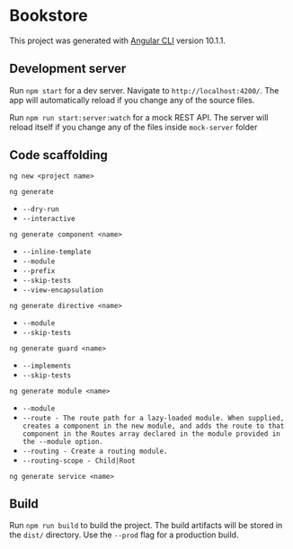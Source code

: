 # Bookstore

This project was generated with [Angular CLI](https://github.com/angular/angular-cli) version 10.1.1.


## Development server

Run `npm start` for a dev server. Navigate to `http://localhost:4200/`. The app will automatically reload if you change any of the source files.

Run  `npm run start:server:watch` for a mock REST API. The server will reload itself if you change any of the files inside `mock-server` folder

## Code scaffolding

`ng new <project name>`

`ng generate`
* `--dry-run`
* `--interactive`

`ng generate component <name>`

* `--inline-template`
* `--module`
* `--prefix`
* `--skip-tests`
* `--view-encapsulation`

`ng generate directive <name>`
* `--module`
* `--skip-tests`

`ng generate guard <name>`
* `--implements`
* `--skip-tests`

`ng generate module <name>`
* `--module`
* `--route - The route path for a lazy-loaded module. When supplied, creates a component in the new module, and adds the route to that component in the Routes array declared in the module provided in the --module option.`
* `--routing - Create a routing module.`
* `--routing-scope - Child|Root`

`ng generate service <name>`

## Build

Run `npm run build` to build the project. The build artifacts will be stored in the `dist/` directory. Use the `--prod` flag for a production build.
